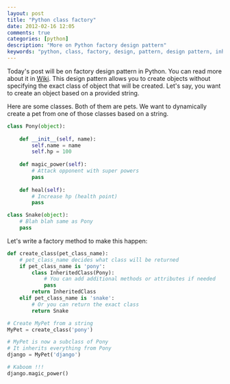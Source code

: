 ```yaml
---
layout: post
title: "Python class factory"
date: 2012-02-16 12:05
comments: true
categories: [python]
description: "More on Python factory design pattern"
keywords: "python, class, factory, design, pattern, design pattern, inheritance, dynamic"
---
```

Today's post will be on factory design pattern in Python. You can read more about it in [Wiki](http://en.wikipedia.org/wiki/Factory_method_pattern).
This design pattern allows you to create objects without specifying the exact class of object that will be created. Let's say, you want to create an object based on a provided string.
 
Here are some classes. Both of them are pets. We want to dynamically create a pet from one of those classes based on a string.
<!-- more -->
``` python
class Pony(object):
    
    def __init__(self, name):
        self.name = name
        self.hp = 100
    
    def magic_power(self):
        # Attack opponent with super powers
        pass
    
    def heal(self):
        # Increase hp (health point)
        pass

class Snake(object):
    # Blah blah same as Pony
    pass
```

Let's write a factory method to make this happen:

``` python
def create_class(pet_class_name):
    # pet_class_name decides what class will be returned
    if pet_class_name is 'pony':
        class InheritedClass(Pony):
            # You can add additional methods or attributes if needed
            pass
        return InheritedClass
    elif pet_class_name is 'snake':
        # Or you can return the exact class
        return Snake

# Create MyPet from a string
MyPet = create_class('pony')

# MyPet is now a subclass of Pony
# It inherits everything from Pony
django = MyPet('django')

# Kaboom !!!
django.magic_power()
``` 